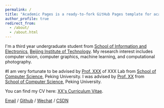 ```yaml
---
permalink: /
title: "Academic Pages is a ready-to-fork GitHub Pages template for academic personal websites"
author_profile: true
redirect_from: 
  - /about/
  - /about.html
---
```


I'm a third year undergraduate student from [School of Information and Electronics](https://sie.bit.edu.cn/), [Beijing Institute of Technology](https://www.bit.edu.cn/). My research interest includes computer vision, computer graphics, machine learning, and computational photography.

#I am very fortunate to be advised by [Prof. XXX]() of XXX Lab from [School of Computer Science](https://cs.pku.edu.cn/), Peking University. I was advised by [Prof. XX](https://XXX.pku.edu.cn/) from [School of Computer Science](https://cs.pku.edu.cn/), Peking University.

You can find my CV here: [XX's Curriculum Vitae](../assets/Curriculum_Vitae.pdf).

[Email](mailto:haoyu_edu@163.com) / [Github](https://github.com/haoyu502) / [Wechat](../images/Wechat.jpg) / [CSDN](https://i.csdn.net/#/user-center/profile?spm=1000.2115.3001.5111)

